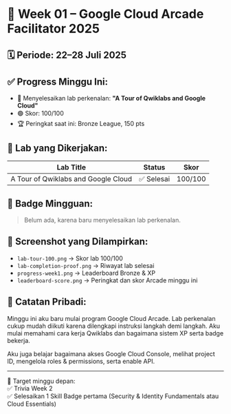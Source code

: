 # 📘 Week 01 – Google Cloud Arcade Facilitator 2025

## 🗓️ Periode: 22–28 Juli 2025

## ✅ Progress Minggu Ini:
- 📍 Menyelesaikan lab perkenalan: **"A Tour of Qwiklabs and Google Cloud"**
- 🟢 Skor: 100/100
- 🏆 Peringkat saat ini: Bronze League, 150 pts

## 🔬 Lab yang Dikerjakan:
| Lab Title | Status | Skor |
|-----------|--------|------|
| A Tour of Qwiklabs and Google Cloud | ✅ Selesai | 100/100 |

## 🏅 Badge Mingguan:
> Belum ada, karena baru menyelesaikan lab perkenalan.

## 📸 Screenshot yang Dilampirkan:
- `lab-tour-100.png` → Skor lab 100/100
- `lab-completion-proof.png` → Riwayat lab selesai
- `progress-week1.png` → Leaderboard Bronze & XP
- `leaderboard-score.png` → Peringkat dan skor Arcade minggu ini

## 🧠 Catatan Pribadi:
Minggu ini aku baru mulai program Google Cloud Arcade. Lab perkenalan cukup mudah diikuti karena dilengkapi instruksi langkah demi langkah. Aku mulai memahami cara kerja Qwiklabs dan bagaimana sistem XP serta badge bekerja.

Aku juga belajar bagaimana akses Google Cloud Console, melihat project ID, mengelola roles & permissions, serta enable API.

---

📌 Target minggu depan:  
✅ Trivia Week 2  
✅ Selesaikan 1 Skill Badge pertama (Security & Identity Fundamentals atau Cloud Essentials)

